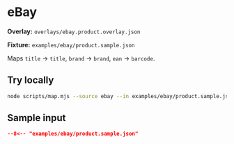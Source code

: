 # eBay

**Overlay:** `overlays/ebay.product.overlay.json`

**Fixture:** `examples/ebay/product.sample.json`

Maps `title` → `title`, `brand` → `brand`, `ean` → `barcode`.

## Try locally

```bash
node scripts/map.mjs --source ebay --in examples/ebay/product.sample.json
```

## Sample input

```json
--8<-- "examples/ebay/product.sample.json"
```
